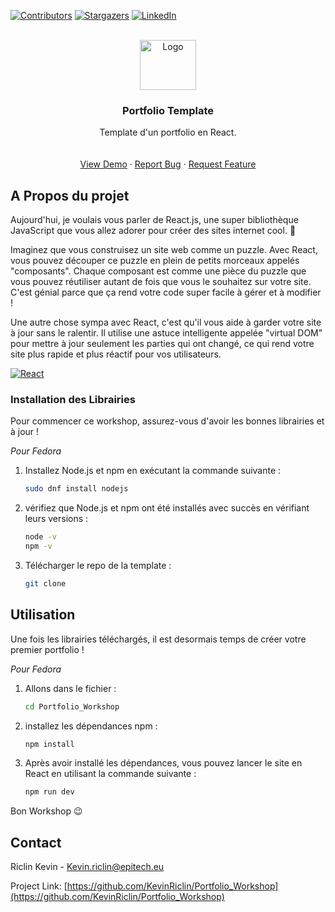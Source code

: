 <!-- Improved compatibility of back to top link: See: https://github.com/othneildrew/Best-README-Template/pull/73 -->
<a name="readme-top"></a>
<!--
*** Thanks for checking out the Best-README-Template. If you have a suggestion
*** that would make this better, please fork the repo and create a pull request
*** or simply open an issue with the tag "enhancement".
*** Don't forget to give the project a star!
*** Thanks again! Now go create something AMAZING! :D
-->




[![Contributors][contributors-shield]][contributors-url]
[![Stargazers][stars-shield]][stars-url]
[![LinkedIn][linkedin-shield]][linkedin-url]



<!-- PROJECT LOGO -->
<br />
<div align="center">
  <a href="https://github.com/">
    <img src="https://upload.wikimedia.org/wikipedia/commons/thumb/a/a7/React-icon.svg/1280px-React-icon.svg.png" alt="Logo" width="90" height="80">
  </a>

  <h3 align="center">Portfolio Template</h3>

  <p align="center">
    Template d'un portfolio en React.
    <br />
    <br />
    <br />
    <a href="https://github.com/">View Demo</a>
    ·
    <a href="https://github.com/">Report Bug</a>
    ·
    <a href="https://github.com/">Request Feature</a>
  </p>
</div>



<!-- ABOUT THE PROJECT -->
## A Propos du projet
Aujourd'hui, je voulais vous parler de React.js, une super bibliothèque JavaScript que vous allez adorer pour créer des sites internet cool. 🚀

Imaginez que vous construisez un site web comme un puzzle. Avec React, vous pouvez découper ce puzzle en plein de petits morceaux appelés "composants". Chaque composant est comme une pièce du puzzle que vous pouvez réutiliser autant de fois que vous le souhaitez sur votre site. C'est génial parce que ça rend votre code super facile à gérer et à modifier !

Une autre chose sympa avec React, c'est qu'il vous aide à garder votre site à jour sans le ralentir. Il utilise une astuce intelligente appelée "virtual DOM" pour mettre à jour seulement les parties qui ont changé, ce qui rend votre site plus rapide et plus réactif pour vos utilisateurs.

 [![React][React.js]][React-url]

### Installation des Librairies

Pour commencer ce workshop, assurez-vous d'avoir les bonnes librairies et à jour !

_Pour Fedora_
1. Installez Node.js et npm en exécutant la commande suivante :

   ```sh
   sudo dnf install nodejs
   ```
2. vérifiez que Node.js et npm ont été installés avec succès en vérifiant leurs versions :

   ```sh
   node -v
   npm -v
   ```
3. Télécharger le repo de la template :

   ```sh
   git clone 
   ```

<!-- USAGE EXAMPLES -->
## Utilisation

Une fois les librairies téléchargés, il est desormais temps de créer votre premier portfolio !

_Pour Fedora_
1. Allons dans le fichier :

   ```sh
   cd Portfolio_Workshop
   ```
2. installez les dépendances npm :

   ```sh
   npm install
   ```
3. Après avoir installé les dépendances, vous pouvez lancer le site en React en utilisant la commande suivante :

   ```sh
   npm run dev
   ```

Bon Workshop 😉





<!-- CONTACT -->
## Contact

Riclin Kevin - Kevin.riclin@epitech.eu

Project Link: [https://github.com/KevinRiclin/Portfolio_Workshop](https://github.com/KevinRiclin/Portfolio_Workshop)

<!-- MARKDOWN LINKS & IMAGES -->
<!-- https://www.markdownguide.org/basic-syntax/#reference-style-links -->
[contributors-shield]: https://img.shields.io/github/contributors/othneildrew/Best-README-Template.svg?style=for-the-badge
[contributors-url]: https://github.com/othneildrew/Best-README-Template/graphs/contributors
[forks-shield]: https://img.shields.io/github/forks/othneildrew/Best-README-Template.svg?style=for-the-badge
[forks-url]: https://github.com/othneildrew/Best-README-Template/network/members
[stars-shield]: https://img.shields.io/github/stars/othneildrew/Best-README-Template.svg?style=for-the-badge
[stars-url]: https://github.com/othneildrew/Best-README-Template/stargazers
[issues-shield]: https://img.shields.io/github/issues/othneildrew/Best-README-Template.svg?style=for-the-badge
[issues-url]: https://github.com/othneildrew/Best-README-Template/issues
[license-shield]: https://img.shields.io/github/license/othneildrew/Best-README-Template.svg?style=for-the-badge
[license-url]: https://github.com/othneildrew/Best-README-Template/blob/master/LICENSE.txt
[linkedin-shield]: https://img.shields.io/badge/-LinkedIn-black.svg?style=for-the-badge&logo=linkedin&colorB=555
[linkedin-url]: https://linkedin.com/in/othneildrew
[product-screenshot]: images/screenshot.png
[Next.js]: https://img.shields.io/badge/next.js-000000?style=for-the-badge&logo=nextdotjs&logoColor=white
[Next-url]: https://nextjs.org/
[React.js]: https://img.shields.io/badge/React-20232A?style=for-the-badge&logo=react&logoColor=61DAFB
[React-url]: https://reactjs.org/
[Vue.js]: https://img.shields.io/badge/Vue.js-35495E?style=for-the-badge&logo=vuedotjs&logoColor=4FC08D
[Vue-url]: https://vuejs.org/
[Angular.io]: https://img.shields.io/badge/Angular-DD0031?style=for-the-badge&logo=angular&logoColor=white
[Angular-url]: https://angular.io/
[Svelte.dev]: https://img.shields.io/badge/Svelte-4A4A55?style=for-the-badge&logo=svelte&logoColor=FF3E00
[Svelte-url]: https://svelte.dev/
[Laravel.com]: https://img.shields.io/badge/Laravel-FF2D20?style=for-the-badge&logo=laravel&logoColor=white
[Laravel-url]: https://laravel.com
[Bootstrap.com]: https://img.shields.io/badge/Bootstrap-563D7C?style=for-the-badge&logo=bootstrap&logoColor=white
[Bootstrap-url]: https://getbootstrap.com
[JQuery.com]: https://img.shields.io/badge/jQuery-0769AD?style=for-the-badge&logo=jquery&logoColor=white
[JQuery-url]: https://jquery.com 
